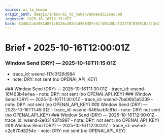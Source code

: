 ```yaml
---
source: ai_to_human
origin_path: daegis/inbox/ai_to_human/eb0e6dc226ac.md
ingested: 2025-10-16T12:15:02Z
hash: 82d8b2ab4461d871c8126cb0234d468487e4cfd0b20bdf31f78f039810a4f3e3
---
```

# Brief • 2025-10-16T12:00:01Z

### Window Send (DRY) — 2025-10-16T11:15:01Z
- trace_id: wsend-f17c3f26d984
- note: DRY: not sent (no OPENAI_API_KEY)

<bundle snapshot omitted>
### Window Send (DRY) — 2025-10-16T11:30:01Z
- trace_id: wsend-16f463b4e4ea
- note: DRY: not sent (no OPENAI_API_KEY)

<bundle snapshot omitted>
### Window Send (DRY) — 2025-10-16T11:30:01Z
- trace_id: wsend-7ba06b5e5239
- note: DRY: not sent (no OPENAI_API_KEY)

<bundle snapshot omitted>
### Window Send (DRY) — 2025-10-16T11:45:01Z
- trace_id: wsend-646facb1c81d
- note: DRY: not sent (no OPENAI_API_KEY)

<bundle snapshot omitted>
### Window Send (DRY) — 2025-10-16T12:00:01Z
- trace_id: wsend-2e031437b997
- note: DRY: not sent (no OPENAI_API_KEY)

<bundle snapshot omitted>
### Window Send (DRY) — 2025-10-16T12:00:01Z
- trace_id: wsend-c2c670d8254c
- note: DRY: not sent (no OPENAI_API_KEY)

<bundle snapshot omitted>


